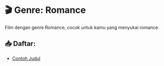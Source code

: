 # 🎬 Genre: Romance

Film dengan genre Romance, cocok untuk kamu yang menyukai romance.

## 📥 Daftar:
- [Contoh Judul](link-download)
